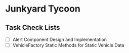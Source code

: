 # Junkyard Tycoon

## Task Check Lists

- [ ] Alert Component Design and Implementation
- [ ] VehicleFactory Static Methods for Static Vehicle Data
